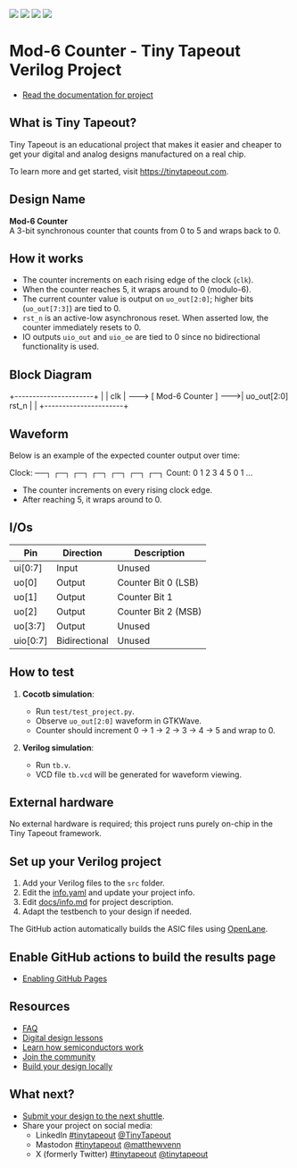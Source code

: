 ![](../../workflows/gds/badge.svg) ![](../../workflows/docs/badge.svg) ![](../../workflows/test/badge.svg) ![](../../workflows/fpga/badge.svg)

# Mod-6 Counter - Tiny Tapeout Verilog Project

- [Read the documentation for project](docs/info.md)

## What is Tiny Tapeout?

Tiny Tapeout is an educational project that makes it easier and cheaper to get your digital and analog designs manufactured on a real chip.

To learn more and get started, visit https://tinytapeout.com.

## Design Name

**Mod-6 Counter**  
A 3-bit synchronous counter that counts from 0 to 5 and wraps back to 0.

## How it works

- The counter increments on each rising edge of the clock (`clk`).  
- When the counter reaches 5, it wraps around to 0 (modulo-6).  
- The current counter value is output on `uo_out[2:0]`; higher bits (`uo_out[7:3]`) are tied to 0.  
- `rst_n` is an active-low asynchronous reset. When asserted low, the counter immediately resets to 0.  
- IO outputs `uio_out` and `uio_oe` are tied to 0 since no bidirectional functionality is used.  

## Block Diagram

+----------------------+
        |                            |
clk     | ---> [ Mod-6 Counter ] --->| uo_out[2:0]
rst_n   |                            |
+----------------------+

## Waveform

Below is an example of the expected counter output over time:

Clock: ──┐ ┌─┐ ┌─┐ ┌─┐ ┌─┐ ┌─┐ ┌─┐
Count: 0 1 2 3 4 5 0 1 ...

- The counter increments on every rising clock edge.  
- After reaching 5, it wraps around to 0.

## I/Os

| Pin      | Direction | Description                 |
|----------|-----------|-----------------------------|
| ui[0:7]  | Input     | Unused                       |
| uo[0]    | Output    | Counter Bit 0 (LSB)          |
| uo[1]    | Output    | Counter Bit 1                |
| uo[2]    | Output    | Counter Bit 2 (MSB)          |
| uo[3:7]  | Output    | Unused                       |
| uio[0:7] | Bidirectional | Unused                  |

## How to test

1. **Cocotb simulation**:  
   - Run `test/test_project.py`.  
   - Observe `uo_out[2:0]` waveform in GTKWave.  
   - Counter should increment 0 → 1 → 2 → 3 → 4 → 5 and wrap to 0.

2. **Verilog simulation**:  
   - Run `tb.v`.  
   - VCD file `tb.vcd` will be generated for waveform viewing.

## External hardware

No external hardware is required; this project runs purely on-chip in the Tiny Tapeout framework.

## Set up your Verilog project

1. Add your Verilog files to the `src` folder.  
2. Edit the [info.yaml](info.yaml) and update your project info.  
3. Edit [docs/info.md](docs/info.md) for project description.  
4. Adapt the testbench to your design if needed.

The GitHub action automatically builds the ASIC files using [OpenLane](https://www.zerotoasiccourse.com/terminology/openlane/).

## Enable GitHub actions to build the results page

- [Enabling GitHub Pages](https://tinytapeout.com/faq/#my-github-action-is-failing-on-the-pages-part)

## Resources

- [FAQ](https://tinytapeout.com/faq/)  
- [Digital design lessons](https://tinytapeout.com/digital_design/)  
- [Learn how semiconductors work](https://tinytapeout.com/siliwiz/)  
- [Join the community](https://tinytapeout.com/discord)  
- [Build your design locally](https://www.tinytapeout.com/guides/local-hardening/)

## What next?

- [Submit your design to the next shuttle](https://app.tinytapeout.com/).  
- Share your project on social media:  
  - LinkedIn [#tinytapeout](https://www.linkedin.com/search/results/content/?keywords=%23tinytapeout) [@TinyTapeout](https://www.linkedin.com/company/100708654/)  
  - Mastodon [#tinytapeout](https://chaos.social/tags/tinytapeout) [@matthewvenn](https://chaos.social/@matthewvenn)  
  - X (formerly Twitter) [#tinytapeout](https://twitter.com/hashtag/tinytapeout) [@tinytapeout](https://twitter.com/tinytapeout)

